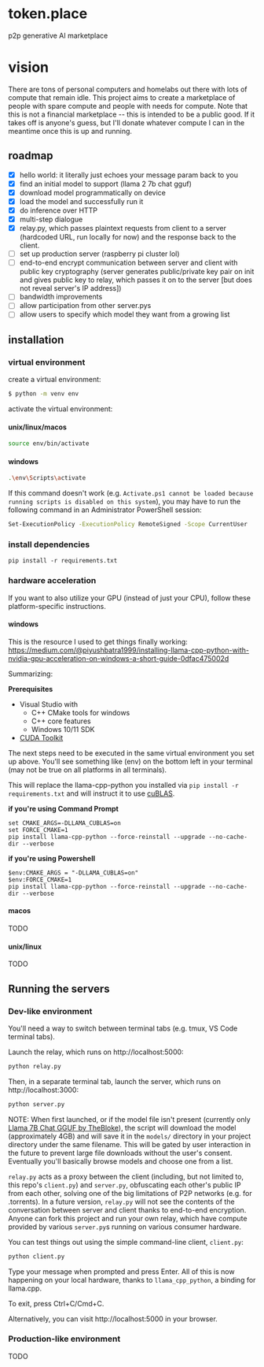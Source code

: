# token.place
p2p generative AI marketplace

# vision
There are tons of personal computers and homelabs out there with lots of compute that remain idle. This project aims to create a marketplace of people with spare compute and people with needs for compute. Note that this is not a financial marketplace -- this is intended to be a public good. If it takes off is anyone's guess, but I'll donate whatever compute I can in the meantime once this is up and running.

## roadmap

- [x] hello world: it literally just echoes your message param back to you
- [x] find an initial model to support (llama 2 7b chat gguf)
- [x] download model programmatically on device
- [x] load the model and successfully run it
- [x] do inference over HTTP
- [x] multi-step dialogue
- [x] relay.py, which passes plaintext requests from client to a server (hardcoded URL, run locally for now) and the response back to the client.
- [ ] set up production server (raspberry pi cluster lol)
- [ ] end-to-end encrypt communication between server and client with public key cryptography (server generates public/private key pair on init and gives public key to relay, which passes it on to the server [but does not reveal server's IP address])
- [ ] bandwidth improvements
- [ ] allow participation from other server.pys
- [ ] allow users to specify which model they want from a growing list

## installation

### virtual environment

create a virtual environment:

```sh
$ python -m venv env
```

activate the virtual environment:

#### unix/linux/macos

```sh
source env/bin/activate
```

#### windows

```sh
.\env\Scripts\activate
```

If this command doesn't work (e.g. `Activate.ps1 cannot be loaded because running scripts is disabled on this system`), you may have to run the following command in an Administrator PowerShell session:

```sh
Set-ExecutionPolicy -ExecutionPolicy RemoteSigned -Scope CurrentUser
```

### install dependencies

```
pip install -r requirements.txt
```

### hardware acceleration

If you want to also utilize your GPU (instead of just your CPU), follow these platform-specific instructions.

#### windows

This is the resource I used to get things finally working: https://medium.com/@piyushbatra1999/installing-llama-cpp-python-with-nvidia-gpu-acceleration-on-windows-a-short-guide-0dfac475002d

Summarizing:

**Prerequisites**

- Visual Studio with
  - C++ CMake tools for windows
  - C++ core features
  - Windows 10/11 SDK
- [CUDA Toolkit](https://developer.nvidia.com/cuda-12-2-0-download-archive?target_os=Windows)

The next steps need to be executed in the same virtual environment you set up above. You'll see something like (env) on the bottom left in your terminal (may not be true on all platforms in all terminals).

This will replace the llama-cpp-python you installed via `pip install -r requirements.txt` and will instruct it to use [cuBLAS](https://docs.nvidia.com/cuda/cublas/index.html).

**if you're using Command Prompt**

```
set CMAKE_ARGS=-DLLAMA_CUBLAS=on
set FORCE_CMAKE=1
pip install llama-cpp-python --force-reinstall --upgrade --no-cache-dir --verbose
```

**if you're using Powershell**

```
$env:CMAKE_ARGS = "-DLLAMA_CUBLAS=on"
$env:FORCE_CMAKE=1
pip install llama-cpp-python --force-reinstall --upgrade --no-cache-dir --verbose
```

#### macos

TODO

#### unix/linux

TODO

## Running the servers

### Dev-like environment

You'll need a way to switch between terminal tabs (e.g. tmux, VS Code terminal tabs).

Launch the relay, which runs on http://localhost:5000:

```sh
python relay.py
```

Then, in a separate terminal tab, launch the server, which runs on http://localhost:3000:

```sh
python server.py
```

NOTE: When first launched, or if the model file isn't present (currently only [Llama 7B Chat GGUF by TheBloke](https://huggingface.co/TheBloke/Llama-2-7B-Chat-GGUF)), the script will download the model (approximately 4GB) and will save it in the `models/` directory in your project directory under the same filename. This will be gated by user interaction in the future to prevent large file downloads without the user's consent. Eventually you'll basically browse models and choose one from a list.

`relay.py` acts as a proxy between the client (including, but not limited to, this repo's `client.py`) and `server.py`, obfuscating each other's public IP from each other, solving one of the big limitations of P2P networks (e.g. for .torrents). In a future version, `relay.py` will not see the contents of the conversation between server and client thanks to end-to-end encryption. Anyone can fork this project and run your own relay, which have compute provided by various `server.py`s running on various consumer hardware.

You can test things out using the simple command-line client, `client.py`:

```sh
python client.py
```

Type your message when prompted and press Enter. All of this is now happening on your local hardware, thanks to `llama_cpp_python`, a binding for llama.cpp.

To exit, press Ctrl+C/Cmd+C.

Alternatively, you can visit http://localhost:5000 in your browser.

### Production-like environment

TODO
